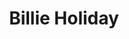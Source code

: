 ---
pid: ls205
title: Billie Holiday
location_transcription: I don't know
coordinates: "[-75.169355920872, 39.957344991396]"
zipcode: '19134'
gen_neighborhood: River Wards
neighborhood: Port Richmond
outside_phl: 
age: '17'
age_range: 13-19
instagram: 
image_file_name: ls_205.jpg
proposal_transcription: picture of Billy Holiday
topic: African Americans,Women
topic_summary: 0, 0, 0
type: Mural,Sculpture Statue,Image
keywords_other: 
credit: Isaiah Triumph
image_labels: 
twitter: 
facebook: 
permalink: "/monuments/ls205/"
layout: item-page
---